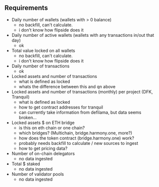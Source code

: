 ## Requirements
- Daily number of wallets (wallets with > 0 balance)
    - no backfill, can't calculate.
    - i don't know how flipside does it
- Daily number of active wallets (wallets with any transactions in/out that day)
    - ok
- Total value locked on all wallets
    - no backfill, can't calculate.
    - i don't know how flipside does it
- Daily number of transactions
    - ok
- Locked assets and number of transactions
    - what is defined as locked
    - whats the difference between this and qn above
- Locked assets and number of transactions (monthly) per project (DFK, Tranquil)
    - what is defined as locked
    - how to get contract addresses for tranquil
    - can currently take information from defilama, but data seems broken...
- Locked assets $ on ETH bridge
    - is this on eth chain or one chain?
    - which bridges? (Multichain, bridge.harmony.one, more?)
    - how does the token contract (bridge.harmony.one) work?
    - probably needs backfill to calculate / new sources to ingest
    - how to get pricing data?
- Number of on-chain delegators
    - no data ingested
- Total $ staked
    - no data ingested
- Number of validator pools
    - no data ingested
